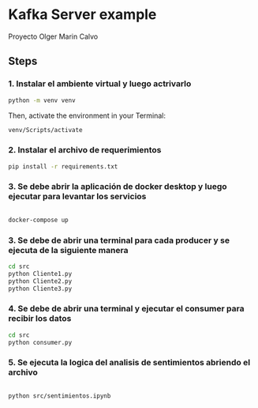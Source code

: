 # Kafka Server example

Proyecto Olger Marin Calvo
## Steps

### 1. Instalar el ambiente virtual y luego actrivarlo

``` bash
python -m venv venv
```

Then, activate the environment in your Terminal:
``` bash
venv/Scripts/activate
```



### 2. Instalar el archivo de requerimientos
``` bash
pip install -r requirements.txt
```

### 3. Se debe abrir la aplicación de docker desktop y luego ejecutar para levantar los servicios


``` bash

docker-compose up
```

### 3. Se debe de abrir una terminal para cada producer y se ejecuta de la siguiente manera


``` bash
cd src
python Cliente1.py
python Cliente2.py
python Cliente3.py
```

### 4. Se debe de abrir una terminal y ejecutar el consumer para recibir los datos

``` bash
cd src
python consumer.py
```

### 5. Se ejecuta la logica del analisis de sentimientos abriendo el archivo

``` bash

python src/sentimientos.ipynb
```